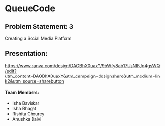 # QueueCode

## Problem Statement: 3
Creating a Social Media Platform

## Presentation:
https://www.canva.com/design/DAGBhX0uaxY/9bWfy8ab17UaNIFJq4gsWQ/edit?utm_content=DAGBhX0uaxY&utm_campaign=designshare&utm_medium=link2&utm_source=sharebutton

#### Team Members:
- Isha Baviskar
- Isha Bhagat
- Rishita Chourey
- Anushka Dalvi
